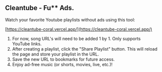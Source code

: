 ## Cleantube - Fu\*\* Ads.

Watch your favorite Youtube playlists without ads using this tool:

[https://cleantube-coral.vercel.app/](https://cleantube-coral.vercel.app/)

1. For now, song URL's will need to be added 1 by 1. Only supports YouTube links.
2. After creating a playlist, click the "Share Playlist" button. This will reload the page and store your playlist in the URL.
3. Save the new URL to bookmarks for future access.
4. Enjoy ad-free music (or shorts, movies, live, etc.)!
